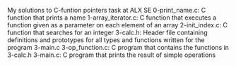 My solutions to C-funtion pointers task at ALX SE
0-print_name.c: C function that prints a name
1-array_iterator.c: C function that executes a function given as a parameter on each element of an array
2-init_index.c: C function that searches for an integer
3-calc.h: Header file containing definitions and prototypes for all types and functions written for the program 3-main.c
3-op_function.c: C program that contains the functions in 3-calc.h
3-main.c: C program that prints the result of simple operations

